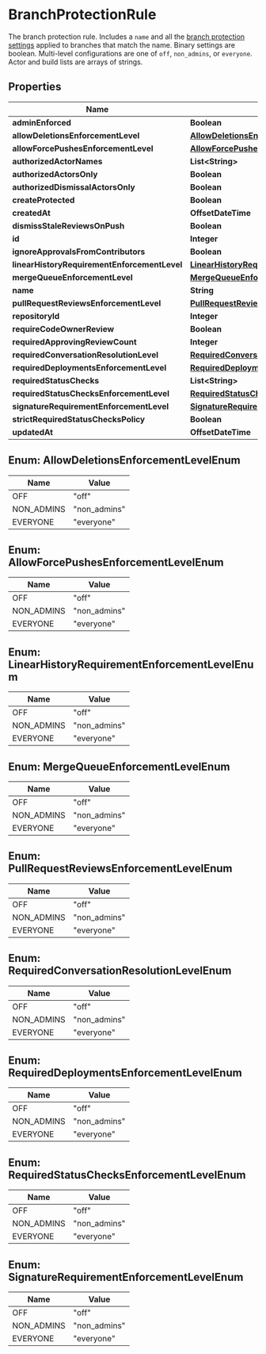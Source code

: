 

# BranchProtectionRule

The branch protection rule. Includes a `name` and all the [branch protection settings](https://docs.github.com/github/administering-a-repository/defining-the-mergeability-of-pull-requests/about-protected-branches#about-branch-protection-settings) applied to branches that match the name. Binary settings are boolean. Multi-level configurations are one of `off`, `non_admins`, or `everyone`. Actor and build lists are arrays of strings.

## Properties

| Name | Type | Description | Notes |
|------------ | ------------- | ------------- | -------------|
|**adminEnforced** | **Boolean** |  |  |
|**allowDeletionsEnforcementLevel** | [**AllowDeletionsEnforcementLevelEnum**](#AllowDeletionsEnforcementLevelEnum) |  |  |
|**allowForcePushesEnforcementLevel** | [**AllowForcePushesEnforcementLevelEnum**](#AllowForcePushesEnforcementLevelEnum) |  |  |
|**authorizedActorNames** | **List&lt;String&gt;** |  |  |
|**authorizedActorsOnly** | **Boolean** |  |  |
|**authorizedDismissalActorsOnly** | **Boolean** |  |  |
|**createProtected** | **Boolean** |  |  [optional] |
|**createdAt** | **OffsetDateTime** |  |  |
|**dismissStaleReviewsOnPush** | **Boolean** |  |  |
|**id** | **Integer** |  |  |
|**ignoreApprovalsFromContributors** | **Boolean** |  |  |
|**linearHistoryRequirementEnforcementLevel** | [**LinearHistoryRequirementEnforcementLevelEnum**](#LinearHistoryRequirementEnforcementLevelEnum) |  |  |
|**mergeQueueEnforcementLevel** | [**MergeQueueEnforcementLevelEnum**](#MergeQueueEnforcementLevelEnum) |  |  |
|**name** | **String** |  |  |
|**pullRequestReviewsEnforcementLevel** | [**PullRequestReviewsEnforcementLevelEnum**](#PullRequestReviewsEnforcementLevelEnum) |  |  |
|**repositoryId** | **Integer** |  |  |
|**requireCodeOwnerReview** | **Boolean** |  |  |
|**requiredApprovingReviewCount** | **Integer** |  |  |
|**requiredConversationResolutionLevel** | [**RequiredConversationResolutionLevelEnum**](#RequiredConversationResolutionLevelEnum) |  |  |
|**requiredDeploymentsEnforcementLevel** | [**RequiredDeploymentsEnforcementLevelEnum**](#RequiredDeploymentsEnforcementLevelEnum) |  |  |
|**requiredStatusChecks** | **List&lt;String&gt;** |  |  |
|**requiredStatusChecksEnforcementLevel** | [**RequiredStatusChecksEnforcementLevelEnum**](#RequiredStatusChecksEnforcementLevelEnum) |  |  |
|**signatureRequirementEnforcementLevel** | [**SignatureRequirementEnforcementLevelEnum**](#SignatureRequirementEnforcementLevelEnum) |  |  |
|**strictRequiredStatusChecksPolicy** | **Boolean** |  |  |
|**updatedAt** | **OffsetDateTime** |  |  |



## Enum: AllowDeletionsEnforcementLevelEnum

| Name | Value |
|---- | -----|
| OFF | &quot;off&quot; |
| NON_ADMINS | &quot;non_admins&quot; |
| EVERYONE | &quot;everyone&quot; |



## Enum: AllowForcePushesEnforcementLevelEnum

| Name | Value |
|---- | -----|
| OFF | &quot;off&quot; |
| NON_ADMINS | &quot;non_admins&quot; |
| EVERYONE | &quot;everyone&quot; |



## Enum: LinearHistoryRequirementEnforcementLevelEnum

| Name | Value |
|---- | -----|
| OFF | &quot;off&quot; |
| NON_ADMINS | &quot;non_admins&quot; |
| EVERYONE | &quot;everyone&quot; |



## Enum: MergeQueueEnforcementLevelEnum

| Name | Value |
|---- | -----|
| OFF | &quot;off&quot; |
| NON_ADMINS | &quot;non_admins&quot; |
| EVERYONE | &quot;everyone&quot; |



## Enum: PullRequestReviewsEnforcementLevelEnum

| Name | Value |
|---- | -----|
| OFF | &quot;off&quot; |
| NON_ADMINS | &quot;non_admins&quot; |
| EVERYONE | &quot;everyone&quot; |



## Enum: RequiredConversationResolutionLevelEnum

| Name | Value |
|---- | -----|
| OFF | &quot;off&quot; |
| NON_ADMINS | &quot;non_admins&quot; |
| EVERYONE | &quot;everyone&quot; |



## Enum: RequiredDeploymentsEnforcementLevelEnum

| Name | Value |
|---- | -----|
| OFF | &quot;off&quot; |
| NON_ADMINS | &quot;non_admins&quot; |
| EVERYONE | &quot;everyone&quot; |



## Enum: RequiredStatusChecksEnforcementLevelEnum

| Name | Value |
|---- | -----|
| OFF | &quot;off&quot; |
| NON_ADMINS | &quot;non_admins&quot; |
| EVERYONE | &quot;everyone&quot; |



## Enum: SignatureRequirementEnforcementLevelEnum

| Name | Value |
|---- | -----|
| OFF | &quot;off&quot; |
| NON_ADMINS | &quot;non_admins&quot; |
| EVERYONE | &quot;everyone&quot; |



